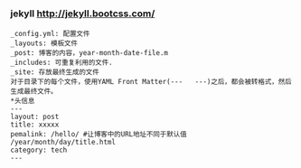 
### jekyll   http://jekyll.bootcss.com/

```
_config.yml: 配置文件
_layouts: 模板文件
_post: 博客的内容，year-month-date-file.m
_includes: 可重复利用的文件.
_site: 存放最终生成的文件
对于目录下的每个文件，使用YAML Front Matter(---   ---)之后，都会被转格式，然后生成最终文件。
*头信息
---
layout: post
title: xxxxx
pemalink: /hello/ #让博客中的URL地址不同于默认值 /year/month/day/title.html 
category: tech
---

```

